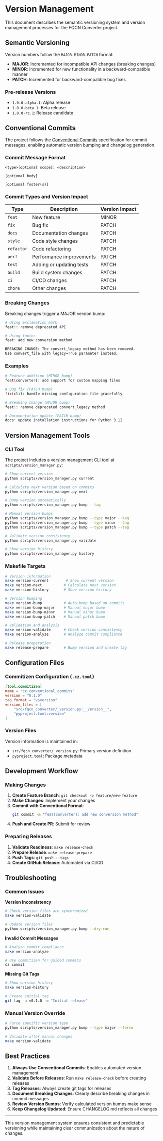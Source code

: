 # Version Management

This document describes the semantic versioning system and version management processes for the FQCN Converter project.

## Semantic Versioning

Version numbers follow the `MAJOR.MINOR.PATCH` format:

- **MAJOR**: Incremented for incompatible API changes (breaking changes)
- **MINOR**: Incremented for new functionality in a backward-compatible manner
- **PATCH**: Incremented for backward-compatible bug fixes

### Pre-release Versions
- `1.0.0-alpha.1`: Alpha release
- `1.0.0-beta.1`: Beta release
- `1.0.0-rc.1`: Release candidate

## Conventional Commits

The project follows the [Conventional Commits](https://www.conventionalcommits.org/) specification for commit messages, enabling automatic version bumping and changelog generation.

### Commit Message Format
```
<type>[optional scope]: <description>

[optional body]

[optional footer(s)]
```

### Commit Types and Version Impact

| Type | Description | Version Impact |
|------|-------------|----------------|
| `feat` | New feature | MINOR |
| `fix` | Bug fix | PATCH |
| `docs` | Documentation changes | PATCH |
| `style` | Code style changes | PATCH |
| `refactor` | Code refactoring | PATCH |
| `perf` | Performance improvements | PATCH |
| `test` | Adding or updating tests | PATCH |
| `build` | Build system changes | PATCH |
| `ci` | CI/CD changes | PATCH |
| `chore` | Other changes | PATCH |

### Breaking Changes
Breaking changes trigger a MAJOR version bump:

```bash
# Using exclamation mark
feat!: remove deprecated API

# Using footer
feat: add new conversion method

BREAKING CHANGE: The convert_legacy method has been removed.
Use convert_file with legacy=True parameter instead.
```

### Examples
```bash
# Feature addition (MINOR bump)
feat(converter): add support for custom mapping files

# Bug fix (PATCH bump)
fix(cli): handle missing configuration file gracefully

# Breaking change (MAJOR bump)
feat!: remove deprecated convert_legacy method

# Documentation update (PATCH bump)
docs: update installation instructions for Python 3.12
```

## Version Management Tools

### CLI Tool
The project includes a version management CLI tool at `scripts/version_manager.py`:

```bash
# Show current version
python scripts/version_manager.py current

# Calculate next version based on commits
python scripts/version_manager.py next

# Bump version automatically
python scripts/version_manager.py bump --tag

# Manual version bumps
python scripts/version_manager.py bump --type major --tag
python scripts/version_manager.py bump --type minor --tag
python scripts/version_manager.py bump --type patch --tag

# Validate version consistency
python scripts/version_manager.py validate

# Show version history
python scripts/version_manager.py history
```

### Makefile Targets
```bash
# Version information
make version-current        # Show current version
make version-next          # Calculate next version
make version-history       # Show version history

# Version bumping
make version-bump          # Auto-bump based on commits
make version-bump-major    # Manual major bump
make version-bump-minor    # Manual minor bump
make version-bump-patch    # Manual patch bump

# Validation and analysis
make version-validate      # Check version consistency
make version-analyze       # Analyze commit compliance

# Release preparation
make release-prepare       # Bump version and create tag
```

## Configuration Files

### Commitizen Configuration (`.cz.toml`)
```toml
[tool.commitizen]
name = "cz_conventional_commits"
version = "0.1.0"
tag_format = "v$version"
version_files = [
    "src/fqcn_converter/_version.py:__version__",
    "pyproject.toml:version"
]
```

### Version Files
Version information is maintained in:
- `src/fqcn_converter/_version.py`: Primary version definition
- `pyproject.toml`: Package metadata

## Development Workflow

### Making Changes
1. **Create Feature Branch**: `git checkout -b feature/new-feature`
2. **Make Changes**: Implement your changes
3. **Commit with Conventional Format**:
   ```bash
   git commit -m "feat(converter): add new conversion method"
   ```
4. **Push and Create PR**: Submit for review

### Preparing Releases
1. **Validate Readiness**: `make release-check`
2. **Prepare Release**: `make release-prepare`
3. **Push Tags**: `git push --tags`
4. **Create GitHub Release**: Automated via CI/CD

## Troubleshooting

### Common Issues

**Version Inconsistency**
```bash
# Check version files are synchronized
make version-validate

# Update version files
python scripts/version_manager.py bump --dry-run
```

**Invalid Commit Messages**
```bash
# Analyze commit compliance
make version-analyze

# Use commitizen for guided commits
cz commit
```

**Missing Git Tags**
```bash
# Show version history
make version-history

# Create initial tag
git tag -a v0.1.0 -m "Initial release"
```

### Manual Version Override
```bash
# Force specific version type
python scripts/version_manager.py bump --type major --force

# Validate after manual changes
make version-validate
```

## Best Practices

1. **Always Use Conventional Commits**: Enables automated version management
2. **Validate Before Releases**: Run `make release-check` before creating releases
3. **Tag Releases**: Always create git tags for releases
4. **Document Breaking Changes**: Clearly describe breaking changes in commit messages
5. **Review Version Bumps**: Verify calculated version bumps make sense
6. **Keep Changelog Updated**: Ensure CHANGELOG.md reflects all changes

---

This version management system ensures consistent and predictable versioning while maintaining clear communication about the nature of changes.